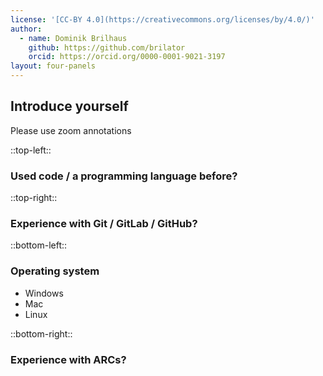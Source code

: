 ```yaml
---
license: '[CC-BY 4.0](https://creativecommons.org/licenses/by/4.0/)'
author:
  - name: Dominik Brilhaus
    github: https://github.com/brilator
    orcid: https://orcid.org/0000-0001-9021-3197
layout: four-panels
---
```


## Introduce yourself

Please use zoom annotations

::top-left::

### Used code / a programming language before?

::top-right::

### Experience with Git / GitLab / GitHub?

::bottom-left::

### Operating system
  
- Windows
- Mac
- Linux

::bottom-right::

### Experience with ARCs?
